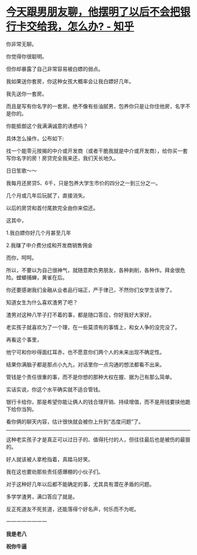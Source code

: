 # [今天跟男朋友聊，他摆明了以后不会把银行卡交给我，怎么办? - 知乎](https://www.zhihu.com/question/505189377/answer/2278215465)

你非常无聊。

你觉得你很聪明。

但你却暴露了自己非常容易被白嫖的弱点。

我如果送你套房，你这种女孩大概率会让我白嫖好几年。

我先送你一套房。

而且是写有你名字的一套房。绝不像有些油腻男，包养你只是让你住他房，名字不是你的。

你能抵御这个我满满诚意的诱惑吗？

具体怎么操作，公布如下:

找一个能零元按揭的中介或开发商（或者干脆我就是中介或开发商），给你买一套写你名字的房！房贷完全我来还，我们天长地久。

日日笙歌～～

我每月还房贷5、6千，只是包养大学生市价的四分之一到三分之一。

几个月或几年后玩腻了，直接消失。

以后的房贷和首付尾款完全由你来偿还。

这其中，

1.我白嫖你好几个月甚至几年

2.我赚了中介费分成和开发商销售佣金

而你，呵呵。

所以，不要以为自己很神气，就随意欺负男朋友，各种剥削，各种作。拜金很危险。螳螂捕蝉，黄雀在后。

你还要感谢我们金融从业者品行端正，严于律己，不然你们女学生该惨了。

知道女生为什么喜欢渣男了吧？

渣男对这种八竿子打不着的事，都是随口答应，你好我好大家好。

老实孩子就喜欢为了一个理，在一些莫须有的事情上，和女人争的没完没了。

再看这个事里，

他宁可和你吵得面红耳赤，也不愿意你们两个人的未来出现不确定性。

结果你满脑子都是那点小九九，对话里你一点沟通的想法都看不出来。

管钱是个责任很重的事，而不是你想的那种大权在握、据为己有那么简单。

实话实说，你这个水平确实就不适合管钱。

银行卡给你，那是希望你能让俩人的钱合理开销、持续增值，而不是用钱要挟他跪下给你当狗。

看你俩的聊天内容，估计很快就会被你上升到“态度问题”了。

___

这种老实孩子才是真正可以过日子的、值得托付的人，但往往最后也是被伤的最狠的。

好人就该被人拿枪指着，真踏马好笑。

我在这也要劝那些责任感爆棚的小伙子们。

对于这种好几年以后都不能确定的事，尤其具有潜在矛盾的问题。

多学学渣男，满口答应了就是。

反正死道友不死贫道，还能落得个好名声，何乐而不为呢。

一一一一一一一一

**我是老八**

**祝你牛逼**
